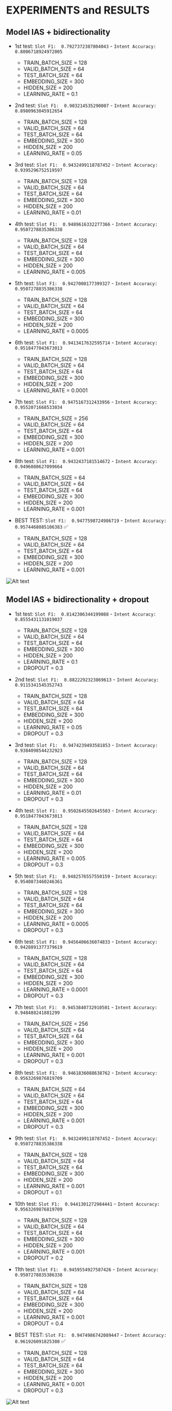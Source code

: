 # EXPERIMENTS and RESULTS

## Model IAS + bidirectionality
- 1st test: `Slot F1:  0.7927372387804043` - `Intent Accuracy: 0.8006718924972005`
  - TRAIN_BATCH_SIZE = 128
  - VALID_BATCH_SIZE = 64
  - TEST_BATCH_SIZE = 64
  - EMBEDDING_SIZE = 300
  - HIDDEN_SIZE = 200
  - LEARNING_RATE = 0.1

- 2nd test: `Slot F1:  0.903214535290007` - `Intent Accuracy: 0.8980963045912654`
  - TRAIN_BATCH_SIZE = 128
  - VALID_BATCH_SIZE = 64
  - TEST_BATCH_SIZE = 64
  - EMBEDDING_SIZE = 300
  - HIDDEN_SIZE = 200
  - LEARNING_RATE = 0.05

- 3rd test: `Slot F1:  0.9432499118787452` - `Intent Accuracy: 0.9395296752519597`
  - TRAIN_BATCH_SIZE = 128
  - VALID_BATCH_SIZE = 64
  - TEST_BATCH_SIZE = 64
  - EMBEDDING_SIZE = 300
  - HIDDEN_SIZE = 200
  - LEARNING_RATE = 0.01

- 4th test: `Slot F1:  0.9489616332277366` - `Intent Accuracy: 0.9507278835386338`
  - TRAIN_BATCH_SIZE = 128
  - VALID_BATCH_SIZE = 64
  - TEST_BATCH_SIZE = 64
  - EMBEDDING_SIZE = 300
  - HIDDEN_SIZE = 200
  - LEARNING_RATE = 0.005

- 5th test: `Slot F1:  0.9427000177399327` - `Intent Accuracy: 0.9507278835386338`
  - TRAIN_BATCH_SIZE = 128
  - VALID_BATCH_SIZE = 64
  - TEST_BATCH_SIZE = 64
  - EMBEDDING_SIZE = 300
  - HIDDEN_SIZE = 200
  - LEARNING_RATE = 0.0005

- 6th test: `Slot F1:  0.9413417632595714` - `Intent Accuracy: 0.9518477043673013`
  - TRAIN_BATCH_SIZE = 128
  - VALID_BATCH_SIZE = 64
  - TEST_BATCH_SIZE = 64
  - EMBEDDING_SIZE = 300
  - HIDDEN_SIZE = 200
  - LEARNING_RATE = 0.0001

- 7th test: `Slot F1:  0.9475167312433956` - `Intent Accuracy: 0.9552071668533034`
  - TRAIN_BATCH_SIZE = 256
  - VALID_BATCH_SIZE = 64
  - TEST_BATCH_SIZE = 64
  - EMBEDDING_SIZE = 300
  - HIDDEN_SIZE = 200
  - LEARNING_RATE = 0.001

- 8th test: `Slot F1:  0.9432437181514672` - `Intent Accuracy: 0.9496080627099664`
  - TRAIN_BATCH_SIZE = 64
  - VALID_BATCH_SIZE = 64
  - TEST_BATCH_SIZE = 64
  - EMBEDDING_SIZE = 300
  - HIDDEN_SIZE = 200
  - LEARNING_RATE = 0.001

- BEST TEST: `Slot F1:  0.9477598724986719` - `Intent Accuracy: 0.9574468085106383` ✅
  - TRAIN_BATCH_SIZE = 128
  - VALID_BATCH_SIZE = 64
  - TEST_BATCH_SIZE = 64
  - EMBEDDING_SIZE = 300
  - HIDDEN_SIZE = 200
  - LEARNING_RATE = 0.001

![Alt text](../../Results/ATIS_bidirectional.png)

## Model IAS + bidirectionality + dropout
- 1st test: `Slot F1:  0.8142306344199088` - `Intent Accuracy: 0.8555431131019037`
  - TRAIN_BATCH_SIZE = 128
  - VALID_BATCH_SIZE = 64
  - TEST_BATCH_SIZE = 64
  - EMBEDDING_SIZE = 300
  - HIDDEN_SIZE = 200
  - LEARNING_RATE = 0.1
  - DROPOUT = 0.3

- 2nd test: `Slot F1:  0.8822292323869613` - `Intent Accuracy: 0.9115341545352743`
  - TRAIN_BATCH_SIZE = 128
  - VALID_BATCH_SIZE = 64
  - TEST_BATCH_SIZE = 64
  - EMBEDDING_SIZE = 300
  - HIDDEN_SIZE = 200
  - LEARNING_RATE = 0.05
  - DROPOUT = 0.3

- 3rd test: `Slot F1:  0.9474239493581853` - `Intent Accuracy: 0.9384098544232923`
  - TRAIN_BATCH_SIZE = 128
  - VALID_BATCH_SIZE = 64
  - TEST_BATCH_SIZE = 64
  - EMBEDDING_SIZE = 300
  - HIDDEN_SIZE = 200
  - LEARNING_RATE = 0.01
  - DROPOUT = 0.3

- 4th test: `Slot F1:  0.9502645502645503` - `Intent Accuracy: 0.9518477043673013`
  - TRAIN_BATCH_SIZE = 128
  - VALID_BATCH_SIZE = 64
  - TEST_BATCH_SIZE = 64
  - EMBEDDING_SIZE = 300
  - HIDDEN_SIZE = 200
  - LEARNING_RATE = 0.005
  - DROPOUT = 0.3

- 5th test: `Slot F1:  0.9482576557550159` - `Intent Accuracy: 0.9540873460246361`
  - TRAIN_BATCH_SIZE = 128
  - VALID_BATCH_SIZE = 64
  - TEST_BATCH_SIZE = 64
  - EMBEDDING_SIZE = 300
  - HIDDEN_SIZE = 200
  - LEARNING_RATE = 0.0005
  - DROPOUT = 0.3

- 6th test: `Slot F1:  0.9456406636074833` - `Intent Accuracy: 0.9428891377379619`
  - TRAIN_BATCH_SIZE = 128
  - VALID_BATCH_SIZE = 64
  - TEST_BATCH_SIZE = 64
  - EMBEDDING_SIZE = 300
  - HIDDEN_SIZE = 200
  - LEARNING_RATE = 0.0001
  - DROPOUT = 0.3

- 7th test: `Slot F1:  0.9453840732910501` - `Intent Accuracy: 0.948488241881299`
  - TRAIN_BATCH_SIZE = 256
  - VALID_BATCH_SIZE = 64
  - TEST_BATCH_SIZE = 64
  - EMBEDDING_SIZE = 300
  - HIDDEN_SIZE = 200
  - LEARNING_RATE = 0.001
  - DROPOUT = 0.3

- 8th test: `Slot F1:  0.9461836088638762` - `Intent Accuracy: 0.9563269876819709`
  - TRAIN_BATCH_SIZE = 64
  - VALID_BATCH_SIZE = 64
  - TEST_BATCH_SIZE = 64
  - EMBEDDING_SIZE = 300
  - HIDDEN_SIZE = 200
  - LEARNING_RATE = 0.001
  - DROPOUT = 0.3

- 9th test: `Slot F1:  0.9432499118787452` - `Intent Accuracy: 0.9507278835386338`
  - TRAIN_BATCH_SIZE = 128
  - VALID_BATCH_SIZE = 64
  - TEST_BATCH_SIZE = 64
  - EMBEDDING_SIZE = 300
  - HIDDEN_SIZE = 200
  - LEARNING_RATE = 0.001
  - DROPOUT = 0.1

- 10th test: `Slot F1:  0.9441301272984441` - `Intent Accuracy: 0.9563269876819709`
  - TRAIN_BATCH_SIZE = 128
  - VALID_BATCH_SIZE = 64
  - TEST_BATCH_SIZE = 64
  - EMBEDDING_SIZE = 300
  - HIDDEN_SIZE = 200
  - LEARNING_RATE = 0.001
  - DROPOUT = 0.2

- 11th test: `Slot F1:  0.9459554927587426` - `Intent Accuracy: 0.9507278835386338`
  - TRAIN_BATCH_SIZE = 128
  - VALID_BATCH_SIZE = 64
  - TEST_BATCH_SIZE = 64
  - EMBEDDING_SIZE = 300
  - HIDDEN_SIZE = 200
  - LEARNING_RATE = 0.001
  - DROPOUT = 0.4

- BEST TEST: `Slot F1:  0.9474986742089447` - `Intent Accuracy: 0.961926091825308` ✅
  - TRAIN_BATCH_SIZE = 128
  - VALID_BATCH_SIZE = 64
  - TEST_BATCH_SIZE = 64
  - EMBEDDING_SIZE = 300
  - HIDDEN_SIZE = 200
  - LEARNING_RATE = 0.001
  - DROPOUT = 0.3

![Alt text](../../Results/ATIS_dropout.png)